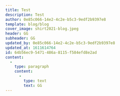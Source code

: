 ```yaml
---
title: Test
description: Test
author: 0e85c066-14e2-4c2e-b5c3-9edf2b9397e8
template: blog/blog
cover_image: shirt2021-blog.jpeg
header: GG
subheader: GG
updated_by: 0e85c066-14e2-4c2e-b5c3-9edf2b9397e8
updated_at: 1611614764
id: 64b56ec9-5471-486a-8115-f584efd8e2ad
content:
  -
    type: paragraph
    content:
      -
        type: text
        text: GG
---
```

